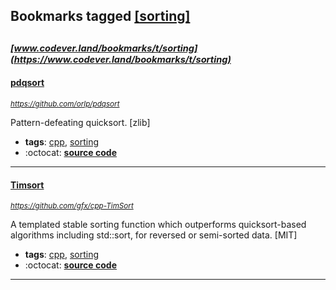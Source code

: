 ## Bookmarks tagged [[sorting]](https://www.codever.land/search?q=[sorting])

_<sup><sup>[www.codever.land/bookmarks/t/sorting](https://www.codever.land/bookmarks/t/sorting)</sup></sup>_
---
#### [pdqsort](https://github.com/orlp/pdqsort)
_<sup>https://github.com/orlp/pdqsort</sup>_

Pattern-defeating quicksort. [zlib]
* **tags**: [cpp](../tagged/cpp.md), [sorting](../tagged/sorting.md)
* :octocat: **[source code](https://github.com/orlp/pdqsort)**
---
#### [Timsort](https://github.com/gfx/cpp-TimSort)
_<sup>https://github.com/gfx/cpp-TimSort</sup>_

A templated stable sorting function which outperforms quicksort-based algorithms including std::sort, for reversed or semi-sorted data. [MIT]
* **tags**: [cpp](../tagged/cpp.md), [sorting](../tagged/sorting.md)
* :octocat: **[source code](https://github.com/gfx/cpp-TimSort)**
---
